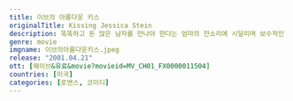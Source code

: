 ```yaml
---
title: 이브의 아름다운 키스
originalTitle: Kissing Jessica Stein
description: 똑똑하고 돈 많은 남자를 만나야 한다는 엄마의 잔소리에 시달리며 보수적인 가정에서 자라온 제시카. 겉보기엔 뉴욕 트리뷴지에서 기자로 일하는 당당한 뉴요커지만, 서른을 바라보는 나이에도 아직 제짝을 못 만났다. 그래도 한 줌의 희망을 가지고 소개팅 자리에 나가보지만 잘생겼다 싶으면 느끼하고, 똑똑한가 싶으면 썰렁하고, 황당한데 쫀쫀하기까지 한 기막힌 사내들 뿐.그것도 모자라 가끔은 임자있는 줄도 모르고 소개팅을 주선한 친구 덕분에 망신살이 뻗쳐서 오는 날이 하루 이틀 사흘....그러던 어느 날, 동료 조앤은 ‘우정 이상의 만남’이라는 제목과 함께 다음의 문구가 실린 구인광고를 들려준다."새로울 것 없는 관계를 맺는 것은 타성 때문만은 아니다. 새로운 경험에 앞서오는 두려움과 수줍음 때문이다. 모든 걸 감수할 준비가 된 자만이 살아있는 관계를 지속할 수 있다"평소 가장 좋아하던 릴케의 글에 귀가 솔깃해지는 제시카. 그러나 구인광고를 낸 사람은 하필 여자?! 귀찮은 척 동료를 따돌린 후 그녀는 몰래 구인광고를 다시 보는데...
genre: movie
imgname: 이브의아름다운키스.jpeg
release: "2001.04.21"
ott: [웨이브&유료&movie?movieid=MV_CH01_FX0000011504]
countries: [미국]
categories: [로맨스, 코미디]
---
```

